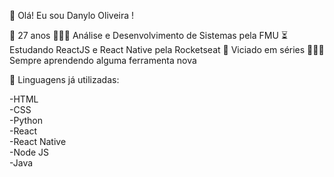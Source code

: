 🦡 Olá! Eu sou Danylo Oliveira !

🎂 27 anos 👨🏻‍🎓 Análise e Desenvolvimento de Sistemas pela FMU ⏳ Estudando ReactJS e React Native pela Rocketseat 🍿 Viciado em séries 👨🏼‍💻 Sempre aprendendo alguma ferramenta nova

🦉 Linguagens já utilizadas:

-HTML <br /> -CSS <br /> -Python  <br />-React <br />-React Native <br />-Node JS<br /> -Java
